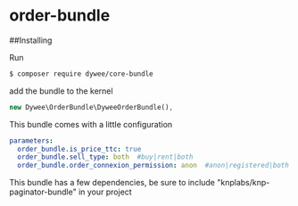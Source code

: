 # order-bundle

##Installing

Run
```bash
$ composer require dywee/core-bundle
```

add the bundle to the kernel
```php
new Dywee\OrderBundle\DyweeOrderBundle(),
```

This bundle comes with a little configuration 

```yml
parameters:
  order_bundle.is_price_ttc: true
  order_bundle.sell_type: both  #buy|rent|both
  order_bundle.order_connexion_permission: anon  #anon|registered|both
```

This bundle has a few dependencies, be sure to include "knplabs/knp-paginator-bundle" in your project
